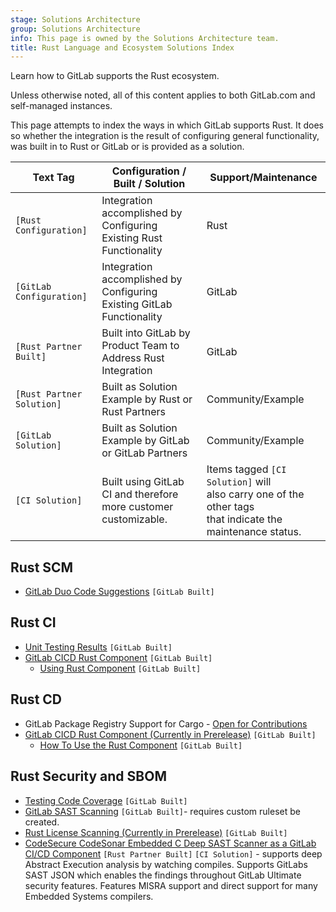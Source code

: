 ```yaml
---
stage: Solutions Architecture
group: Solutions Architecture
info: This page is owned by the Solutions Architecture team.
title: Rust Language and Ecosystem Solutions Index
---
```


Learn how to GitLab supports the Rust ecosystem.

Unless otherwise noted, all of this content applies to both GitLab.com and self-managed instances.

This page attempts to index the ways in which GitLab supports Rust. It does so whether the integration is the result of configuring general functionality, was built in to Rust or GitLab or is provided as a solution.

| Text Tag                 | Configuration / Built / Solution                             | Support/Maintenance                                          |
| ------------------------ | ------------------------------------------------------------ | ------------------------------------------------------------ |
| `[Rust Configuration]`    | Integration accomplished by Configuring Existing Rust Functionality       | Rust                                                          |
| `[GitLab Configuration]` | Integration accomplished by Configuring Existing GitLab Functionality    | GitLab                                                       |
| `[Rust Partner Built]`         | Built into GitLab by Product Team to Address Rust Integration | GitLab                                                       |
| `[Rust Partner Solution]`         | Built as Solution Example by Rust or Rust Partners             | Community/Example                                            |
| `[GitLab Solution]`      | Built as Solution Example by GitLab or GitLab Partners       | Community/Example                                            |
| `[CI Solution]`          | Built using GitLab CI and therefore <br />more customer customizable. | Items tagged `[CI Solution]` will <br />also carry one of the other tags <br />that indicate the maintenance status. |

## Rust SCM

- [GitLab Duo Code Suggestions](../../../user/project/repository/code_suggestions/supported_extensions.md#supported-languages) `[GitLab Built]`

## Rust CI

- [Unit Testing Results](../../../ci/testing/unit_test_report_examples.md#rust) `[GitLab Built]`
- [GitLab CICD Rust Component](https://gitlab.com/explore/catalog/components/rust) `[GitLab Built]`
  - [Using Rust Component](../../../ci/components/examples.md#example-test-a-rust-language-cicd-component) `[GitLab Built]`

## Rust CD

- GitLab Package Registry Support for Cargo - [Open for Contributions](https://gitlab.com/gitlab-org/gitlab/-/issues/33060)
- [GitLab CICD Rust Component (Currently in Prerelease)](https://gitlab.com/explore/catalog/components/rust) `[GitLab Built]`
  - [How To Use the Rust Component](../../../ci/components/examples.md#example-test-a-rust-language-cicd-component) `[GitLab Built]`

## Rust Security and SBOM

- [Testing Code Coverage](../../../ci/testing/code_coverage.md#test-coverage-examples) `[GitLab Built]`
- [GitLab SAST Scanning](../../../user/application_security/sast/index.md#supported-languages-and-frameworks)  `[GitLab Built]`- requires custom ruleset be created.
- [Rust License Scanning (Currently in Prerelease)](https://gitlab.com/groups/gitlab-org/-/epics/13093)  `[GitLab Built]`
- [CodeSecure CodeSonar Embedded C Deep SAST Scanner as a GitLab CI/CD Component](https://gitlab.com/explore/catalog/codesonar/components/codesonar-ci) `[Rust Partner Built]` `[CI Solution]` - supports deep Abstract Execution analysis by watching compiles. Supports GitLabs SAST JSON which enables the findings throughout GitLab Ultimate security features. Features MISRA support and direct support for many Embedded Systems compilers.
